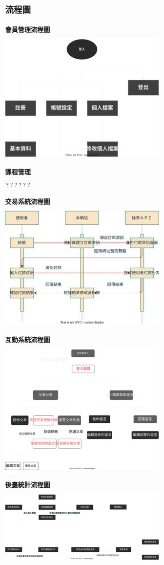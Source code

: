 # 流程圖

## 會員管理流程圖
![會員管理流程圖](會員管理製作流程圖.drawio.svg)

## 課程管理
？？？？？？

## 交易系統流程圖
![交易系統構圖](付款流程圖.drawio.svg)

## 互動系統流程圖
![互動系統流程圖](互動平台流程圖.drawio.svg)

## 後臺統計流程圖
![後臺統計流程圖](後臺統計流程圖.drawio.svg)

<script src="https://code.jquery.com/jquery-3.6.0.slim.js" integrity="sha256-HwWONEZrpuoh951cQD1ov2HUK5zA5DwJ1DNUXaM6FsY=" crossorigin="anonymous"></script>

<script>
$(document).ready(function() {
  $('h2').each(function(index) {
    $(this).html((index + 1) + '. ' + $(this).html());
  });
});
</script>